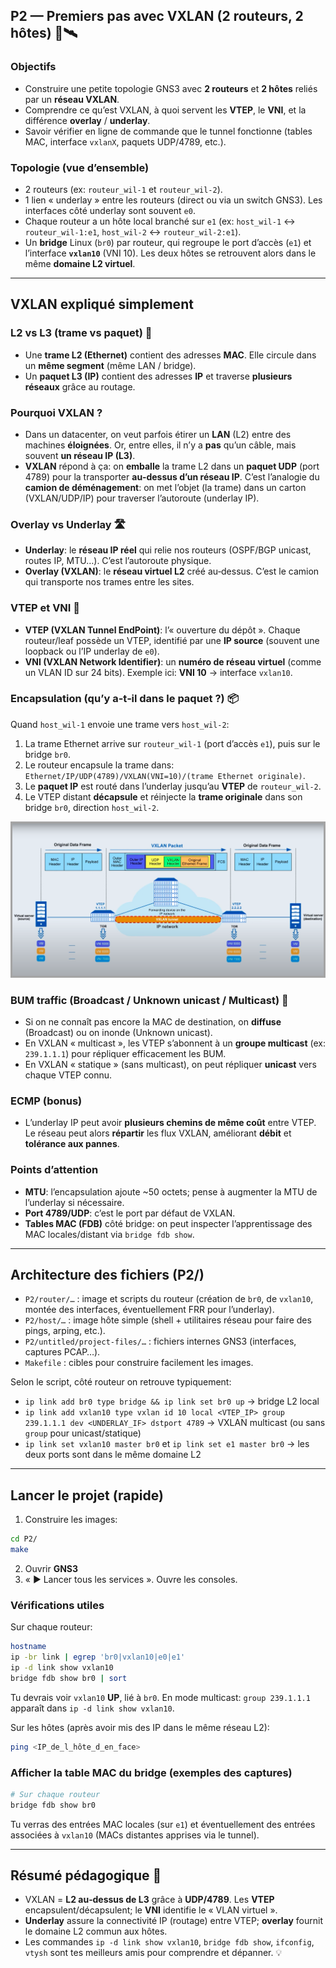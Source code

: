## P2 — Premiers pas avec VXLAN (2 routeurs, 2 hôtes) 🚚🛰️

### Objectifs
- Construire une petite topologie GNS3 avec **2 routeurs** et **2 hôtes** reliés par un **réseau VXLAN**.
- Comprendre ce qu’est VXLAN, à quoi servent les **VTEP**, le **VNI**, et la différence **overlay** / **underlay**.
- Savoir vérifier en ligne de commande que le tunnel fonctionne (tables MAC, interface `vxlanX`, paquets UDP/4789, etc.).

### Topologie (vue d’ensemble)
- 2 routeurs (ex: `routeur_wil-1` et `routeur_wil-2`).
- 1 lien « underlay » entre les routeurs (direct ou via un switch GNS3). Les interfaces côté underlay sont souvent `e0`.
- Chaque routeur a un hôte local branché sur `e1` (ex: `host_wil-1` ↔ `routeur_wil-1:e1`, `host_wil-2` ↔ `routeur_wil-2:e1`).
- Un **bridge** Linux (`br0`) par routeur, qui regroupe le port d’accès (`e1`) et l’interface **`vxlan10`** (VNI 10). Les deux hôtes se retrouvent alors dans le même **domaine L2 virtuel**.

---

## VXLAN expliqué simplement

### L2 vs L3 (trame vs paquet) 🧩
- Une **trame L2 (Ethernet)** contient des adresses **MAC**. Elle circule dans un **même segment** (même LAN / bridge).
- Un **paquet L3 (IP)** contient des adresses **IP** et traverse **plusieurs réseaux** grâce au routage.

### Pourquoi VXLAN ?
- Dans un datacenter, on veut parfois étirer un **LAN** (L2) entre des machines **éloignées**. Or, entre elles, il n’y a **pas** qu’un câble, mais souvent **un réseau IP (L3)**.
- **VXLAN** répond à ça: on **emballe** la trame L2 dans un **paquet UDP** (port 4789) pour la transporter **au‑dessus d’un réseau IP**. C’est l’analogie du **camion de déménagement**: on met l’objet (la trame) dans un carton (VXLAN/UDP/IP) pour traverser l’autoroute (underlay IP).

### Overlay vs Underlay 🛣️
- **Underlay**: le **réseau IP réel** qui relie nos routeurs (OSPF/BGP unicast, routes IP, MTU…). C’est l’autoroute physique.
- **Overlay (VXLAN)**: le **réseau virtuel L2** créé au‑dessus. C’est le camion qui transporte nos trames entre les sites.

### VTEP et VNI 🔑
- **VTEP (VXLAN Tunnel EndPoint)**: l’« ouverture du dépôt ». Chaque routeur/leaf possède un VTEP, identifié par une **IP source** (souvent une loopback ou l’IP underlay de `e0`).
- **VNI (VXLAN Network Identifier)**: un **numéro de réseau virtuel** (comme un VLAN ID sur 24 bits). Exemple ici: **VNI 10** → interface `vxlan10`.

### Encapsulation (qu’y a‑t‑il dans le paquet ?) 📦
Quand `host_wil-1` envoie une trame vers `host_wil-2`:
1) La trame Ethernet arrive sur `routeur_wil-1` (port d’accès `e1`), puis sur le bridge `br0`.
2) Le routeur encapsule la trame dans: `Ethernet/IP/UDP(4789)/VXLAN(VNI=10)/(trame Ethernet originale)`.
3) Le **paquet IP** est routé dans l’underlay jusqu’au **VTEP** de `routeur_wil-2`.
4) Le VTEP distant **décapsule** et réinjecte la **trame originale** dans son bridge `br0`, direction `host_wil-2`.

![Schéma de l'encapsulation](../.github/images/image.png)

### BUM traffic (Broadcast / Unknown unicast / Multicast) 📣
- Si on ne connaît pas encore la MAC de destination, on **diffuse** (Broadcast) ou on inonde (Unknown unicast). 
- En VXLAN « multicast », les VTEP s’abonnent à un **groupe multicast** (ex: `239.1.1.1`) pour répliquer efficacement les BUM.
- En VXLAN « statique » (sans multicast), on peut répliquer **unicast** vers chaque VTEP connu.

### ECMP (bonus)
- L’underlay IP peut avoir **plusieurs chemins de même coût** entre VTEP. Le réseau peut alors **répartir** les flux VXLAN, améliorant **débit** et **tolérance aux pannes**.

### Points d’attention
- **MTU**: l’encapsulation ajoute ~50 octets; pense à augmenter la MTU de l’underlay si nécessaire.
- **Port 4789/UDP**: c’est le port par défaut de VXLAN.
- **Tables MAC (FDB)** côté bridge: on peut inspecter l’apprentissage des MAC locales/distant via `bridge fdb show`.

---

## Architecture des fichiers (P2/)
- `P2/router/…` : image et scripts du routeur (création de `br0`, de `vxlan10`, montée des interfaces, éventuellement FRR pour l’underlay).
- `P2/host/…` : image hôte simple (shell + utilitaires réseau pour faire des pings, arping, etc.).
- `P2/untitled/project-files/…` : fichiers internes GNS3 (interfaces, captures PCAP…).
- `Makefile` : cibles pour construire facilement les images.

Selon le script, côté routeur on retrouve typiquement:
- `ip link add br0 type bridge && ip link set br0 up` → bridge L2 local
- `ip link add vxlan10 type vxlan id 10 local <VTEP_IP> group 239.1.1.1 dev <UNDERLAY_IF> dstport 4789` → VXLAN multicast (ou sans `group` pour unicast/statique)
- `ip link set vxlan10 master br0` et `ip link set e1 master br0` → les deux ports sont dans le même domaine L2

---

## Lancer le projet (rapide)
1) Construire les images:
```bash
cd P2/
make
```
2) Ouvrir **GNS3**
3) « ▶ Lancer tous les services ». Ouvre les consoles.

### Vérifications utiles
Sur chaque routeur:
```bash
hostname
ip -br link | egrep 'br0|vxlan10|e0|e1'
ip -d link show vxlan10
bridge fdb show br0 | sort
```
Tu devrais voir `vxlan10` **UP**, lié à `br0`. En mode multicast: `group 239.1.1.1` apparaît dans `ip -d link show vxlan10`.

Sur les hôtes (après avoir mis des IP dans le même réseau L2):
```bash
ping <IP_de_l_hôte_d_en_face>
```

### Afficher la table MAC du bridge (exemples des captures)
```bash
# Sur chaque routeur
bridge fdb show br0
```
Tu verras des entrées MAC locales (sur `e1`) et éventuellement des entrées associées à `vxlan10` (MACs distantes apprises via le tunnel).

---

## Résumé pédagogique 📝
- VXLAN = **L2 au‑dessus de L3** grâce à **UDP/4789**. Les **VTEP** encapsulent/décapsulent; le **VNI** identifie le « VLAN virtuel ».
- **Underlay** assure la connectivité IP (routage) entre VTEP; **overlay** fournit le domaine L2 commun aux hôtes.
- Les commandes `ip -d link show vxlan10`, `bridge fdb show`, `ifconfig`, `vtysh` sont tes meilleurs amis pour comprendre et dépanner. 💡


